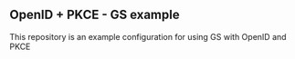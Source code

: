 ## OpenID + PKCE - GS example

This repository is an example configuration for using GS with OpenID and PKCE
